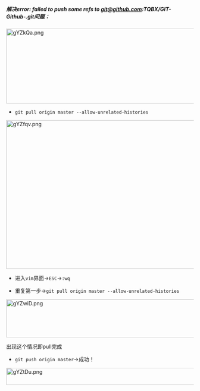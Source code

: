 ##### 解决error: failed to push some refs to git@github.com:TQBX/GIT-Github-.git问题：

<img src="https://t1.picb.cc/uploads/2019/11/04/gYZkQa.png" alt="gYZkQa.png" border="0" width="1277" height="201" />

- `git pull origin master --allow-unrelated-histories`

<img src="https://t1.picb.cc/uploads/2019/11/04/gYZfqv.png" alt="gYZfqv.png" border="0" width="1277" height="400">

- 进入`vim`界面->`ESC`->`:wq`

- 重复第一步->`git pull origin master --allow-unrelated-histories`

<img src="https://t1.picb.cc/uploads/2019/11/04/gYZwiD.png" alt="gYZwiD.png" border="0" width="1277" height="102">

  出现这个情况即pull完成

- `git push origin master`->成功！

<img src="https://t1.picb.cc/uploads/2019/11/04/gYZtDu.png" alt="gYZtDu.png" border="0" width="1277" height="46">
